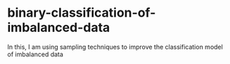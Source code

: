 # binary-classification-of-imbalanced-data
In this, I am using sampling techniques to improve the classification model of imbalanced data
